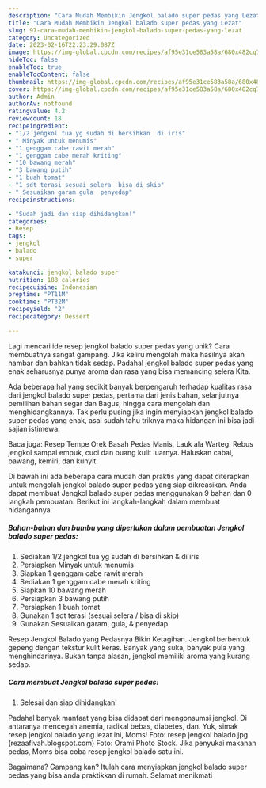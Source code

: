 ```yaml
---
description: "Cara Mudah Membikin Jengkol balado super pedas yang Lezat"
title: "Cara Mudah Membikin Jengkol balado super pedas yang Lezat"
slug: 97-cara-mudah-membikin-jengkol-balado-super-pedas-yang-lezat
category: Uncategorized
date: 2023-02-16T22:23:29.087Z
image: https://img-global.cpcdn.com/recipes/af95e31ce583a58a/680x482cq70/jengkol-balado-super-pedas-foto-resep-utama.jpg
hideToc: false
enableToc: true
enableTocContent: false
thumbnail: https://img-global.cpcdn.com/recipes/af95e31ce583a58a/680x482cq70/jengkol-balado-super-pedas-foto-resep-utama.jpg
cover: https://img-global.cpcdn.com/recipes/af95e31ce583a58a/680x482cq70/jengkol-balado-super-pedas-foto-resep-utama.jpg
author: Admin
authorAv: notfound
ratingvalue: 4.2
reviewcount: 18
recipeingredient:
- "1/2 jengkol tua yg sudah di bersihkan  di iris"
- " Minyak untuk menumis"
- "1 genggam cabe rawit merah"
- "1 genggam cabe merah kriting"
- "10 bawang merah"
- "3 bawang putih"
- "1 buah tomat"
- "1 sdt terasi sesuai selera  bisa di skip"
- " Sesuaikan garam gula  penyedap"
recipeinstructions:

- "Sudah jadi dan siap dihidangkan!"
categories:
- Resep
tags:
- jengkol
- balado
- super

katakunci: jengkol balado super 
nutrition: 188 calories
recipecuisine: Indonesian
preptime: "PT11M"
cooktime: "PT32M"
recipeyield: "2"
recipecategory: Dessert

---
```





Lagi mencari ide resep jengkol balado super pedas yang unik? Cara membuatnya sangat gampang. Jika keliru mengolah maka hasilnya akan hambar dan bahkan tidak sedap. Padahal jengkol balado super pedas yang enak seharusnya punya aroma dan rasa yang bisa memancing selera Kita.





Ada beberapa hal yang sedikit banyak berpengaruh terhadap kualitas rasa dari jengkol balado super pedas, pertama dari jenis bahan, selanjutnya pemilihan bahan segar dan Bagus, hingga cara mengolah dan menghidangkannya. Tak perlu pusing jika ingin menyiapkan jengkol balado super pedas yang enak,      asal sudah tahu triknya maka hidangan ini bisa jadi sajian istimewa.














Baca juga: Resep Tempe Orek Basah Pedas Manis, Lauk ala Warteg. Rebus jengkol sampai empuk, cuci dan buang kulit luarnya. Haluskan cabai, bawang, kemiri, dan kunyit.






Di bawah ini ada beberapa cara mudah dan praktis yang dapat diterapkan untuk mengolah jengkol balado super pedas yang siap dikreasikan. Anda dapat membuat Jengkol balado super pedas menggunakan 9 bahan dan 0 langkah pembuatan. Berikut ini langkah-langkah dalam membuat hidangannya.

<!--inarticleads1-->

##### Bahan-bahan dan bumbu yang diperlukan dalam pembuatan Jengkol balado super pedas:

1. Sediakan 1/2 jengkol tua yg sudah di bersihkan &amp; di iris
1. Persiapkan  Minyak untuk menumis
1. Siapkan 1 genggam cabe rawit merah
1. Sediakan 1 genggam cabe merah kriting
1. Siapkan 10 bawang merah
1. Persiapkan 3 bawang putih
1. Persiapkan 1 buah tomat
1. Gunakan 1 sdt terasi (sesuai selera / bisa di skip)
1. Gunakan  Sesuaikan garam, gula, &amp; penyedap


Resep Jengkol Balado yang Pedasnya Bikin Ketagihan. Jengkol berbentuk gepeng dengan tekstur kulit keras. Banyak yang suka, banyak pula yang menghindarinya. Bukan tanpa alasan, jengkol memiliki aroma yang kurang sedap. 

<!--inarticleads2-->

##### Cara membuat Jengkol balado super pedas:


1. Selesai dan siap dihidangkan!

Padahal banyak manfaat yang bisa didapat dari mengonsumsi jengkol. Di antaranya mencegah anemia, radikal bebas, diabetes, dan. Yuk, simak resep jengkol balado yang lezat ini, Moms! Foto: resep jengkol balado.jpg (rezaafivah.blogspot.com) Foto: Orami Photo Stock. Jika penyukai makanan pedas, Moms bisa coba resep jengkol balado satu ini. 

Bagaimana? Gampang kan? Itulah cara menyiapkan jengkol balado super pedas yang bisa anda praktikkan di rumah. Selamat menikmati
